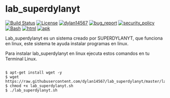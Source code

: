 # lab_superdylanyt
[![Build Status](https://img.shields.io/github/stars/dylan14567/lab_superdylanyt.svg)](https://github.com/dylan14567/lab_superdylanyt)
[![License](https://img.shields.io/github/license/dylan14567/lab_superdylanyt.svg)](https://github.com/dylan14567/lab_superdylanyt/blob/master/LICENSE)
[![dylan14567](https://img.shields.io/badge/author-dylan14567-green.svg)](https://github.com/dylan14567)
[![bug_report](https://img.shields.io/badge/bug-report-red.svg)](https://github.com/dylan14567/lab_superdylanyt/blob/master/.github/ISSUE_TEMPLATE/bug_report.md)
[![security_policy](https://img.shields.io/badge/security-policy-cyan.svg)](https://github.com/dylan14567/lab_superdylanyt/blob/master/SECURITY.md)
[![Bash](https://img.shields.io/badge/language-Bash-blue.svg)](https://www.gnu.org/software/bash/)
[![html](https://img.shields.io/badge/language-html%20-red.svg)](https://www.w3.org/html/)
[![apk](https://img.shields.io/badge/android-apk%20-green.svg)](https://developer.android.com/studio)

Lab_superdylanyt es un sistema creado por SUPERDYLANYT, que funciona en linux, este sistema te ayuda instalar
programas en linux.

Para instalar lab_superdylanyt en linux ejecuta estos comandos en tu Terminal Linux.

```shell

$ apt-get install wget -y
$ wget https://raw.githubusercontent.com/dylan14567/lab_superdylanyt/master/lab_superdylanyt.sh
$ chmod +x lab_superdylanyt.sh
$ ./lab_superdylanyt.sh

```

